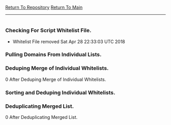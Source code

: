 [Return To Repository](https://github.com/deathbybandaid/piholeparser/)
[Return To Main](https://github.com/deathbybandaid/piholeparser/blob/dev-nomerge/RecentRunLogs/Mainlog.md)
____________________________________
# 
### Checking For Script Whitelist File.
* Whitelist File removed Sat Apr 28 22:33:03 UTC 2018
### Pulling Domains From Individual Lists.
### Deduping Merge of Individual Whitelists.
0 After Deduping Merge of Individual Whitelists.
### Sorting and Deduping Individual Whitelists.
### Deduplicating Merged List.
0 After Deduplicating Merged List.
